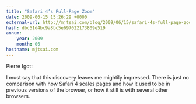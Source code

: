 ```yaml
---
title: "Safari 4’s Full-Page Zoom"
date: 2009-06-15 15:26:29 +0000
external-url: http://mjtsai.com/blog/2009/06/15/safari-4s-full-page-zoom/
hash: dbc51d4bc9a8bc5e697022173809e519
annum:
    year: 2009
    month: 06
hostname: mjtsai.com
---
```


Pierre Igot:

I must say that this discovery leaves me mightily impressed. There is just no comparison with how Safari 4 scales pages and how it used to be in previous versions of the browser, or how it still is with several other browsers.
